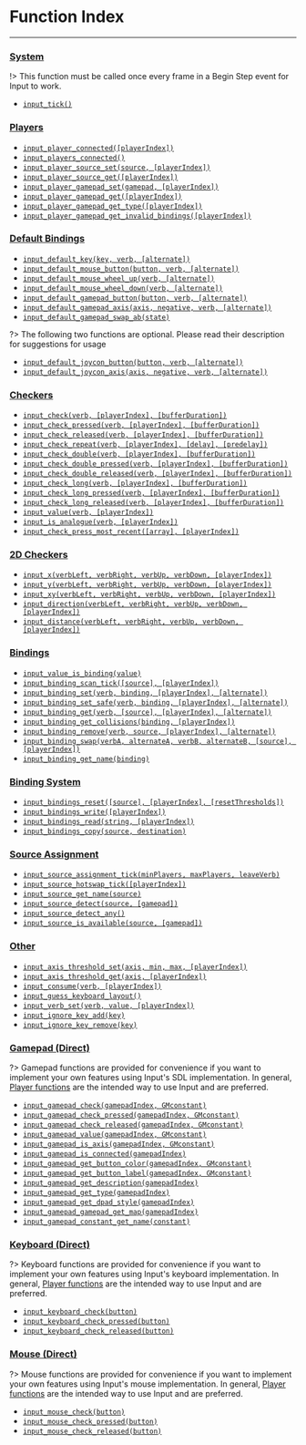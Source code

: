 # Function Index

---

### [System](Functions-(System))

!> This function must be called once every frame in a Begin Step event for Input to work.

- [`input_tick()`](Functions-(System)#input_tick)

### [Players](Functions-(Players))

- [`input_player_connected([playerIndex])`](Functions-(Players)#input_player_connectedplayerindex)
- [`input_players_connected()`](Functions-(Players)#input_players_connected)
- [`input_player_source_set(source, [playerIndex])`](Functions-(Players)#input_player_source_setsource-playerindex)
- [`input_player_source_get([playerIndex])`](Functions-(Players)#input_player_source_getplayerindex)
- [`input_player_gamepad_set(gamepad, [playerIndex])`](Functions-(Players)#input_player_gamepad_setgamepad-playerindex)
- [`input_player_gamepad_get([playerIndex])`](Functions-(Players)#input_player_gamepad_getplayerindex)
- [`input_player_gamepad_get_type([playerIndex])`](Functions-(Players)#input_player_gamepad_get_typeplayerindex)
- [`input_player_gamepad_get_invalid_bindings([playerIndex])`](Functions-(Players)#input_player_gamepad_get_invalid_bindingsplayerindex)

### [Default Bindings](Functions-(Default-Bindings))

- [`input_default_key(key, verb, [alternate])`](Functions-(Default-Bindings)#input_default_keykey-verb-alternate)
- [`input_default_mouse_button(button, verb, [alternate])`](Functions-(Default-Bindings)#input_default_mouse_buttonbutton-verb-alternate)
- [`input_default_mouse_wheel_up(verb, [alternate])`](Functions-(Default-Bindings)#input_default_mouse_wheel_upverb-alternate)
- [`input_default_mouse_wheel_down(verb, [alternate])`](Functions-(Default-Bindings)#input_default_mouse_wheel_downverb-alternate)
- [`input_default_gamepad_button(button, verb, [alternate])`](Functions-(Default-Bindings)#input_default_gamepad_buttonbutton-verb-alternate)
- [`input_default_gamepad_axis(axis, negative, verb, [alternate])`](Functions-(Default-Bindings)#input_default_gamepad_axisaxis-negative-verb-alternate)
- [`input_default_gamepad_swap_ab(state)`](Functions-(Default-Bindings)#input_default_gamepad_swap_abstate)

?> The following two functions are optional. Please read their description for suggestions for usage

- [`input_default_joycon_button(button, verb, [alternate])`](Functions-(Default-Bindings)#input_default_joycon_buttonbutton-verb-alternate)
- [`input_default_joycon_axis(axis, negative, verb, [alternate])`](Functions-(Default-Bindings)#input_default_joycon_axisaxis-negative-verb-alternate)

### [Checkers](Functions-(Checkers))

- [`input_check(verb, [playerIndex], [bufferDuration])`](Functions-(Checkers)#input_checkverb-playerindex-bufferduration)
- [`input_check_pressed(verb, [playerIndex], [bufferDuration])`](Functions-(Checkers)#input_check_pressedverb-playerindex-bufferduration)
- [`input_check_released(verb, [playerIndex], [bufferDuration])`](Functions-(Checkers)#input_check_releasedverb-playerindex-bufferduration)
- [`input_check_repeat(verb, [playerIndex], [delay], [predelay])`](Functions-(Checkers)#input_check_repeatverb-playerindex-delay-predelay)
- [`input_check_double(verb, [playerIndex], [bufferDuration])`](Functions-(Checkers)#input_check_doubleverb-playerindex-bufferduration)
- [`input_check_double_pressed(verb, [playerIndex], [bufferDuration])`](Functions-(Checkers)#input_check_double_pressedverb-playerindex-bufferduration)
- [`input_check_double_released(verb, [playerIndex], [bufferDuration])`](Functions-(Checkers)#input_check_double_releasedverb-playerindex-bufferduration)
- [`input_check_long(verb, [playerIndex], [bufferDuration])`](Functions-(Checkers)#input_check_longverb-playerindex-bufferduration)
- [`input_check_long_pressed(verb, [playerIndex], [bufferDuration])`](Functions-(Checkers)#input_check_long_pressedverb-playerindex-bufferduration)
- [`input_check_long_released(verb, [playerIndex], [bufferDuration])`](Functions-(Checkers)#input_check_long_releasedverb-playerindex-bufferduration)
- [`input_value(verb, [playerIndex])`](Functions-(Checkers)#input_valueverb-playerindex)
- [`input_is_analogue(verb, [playerIndex])`](Functions-(Checkers)#input_is_analogueverb-playerindex)
- [`input_check_press_most_recent([array], [playerIndex])`](Functions-(Checkers)#input_check_press_most_recentarray-playerindex)

### [2D Checkers](Functions-(2D-Checkers))

- [`input_x(verbLeft, verbRight, verbUp, verbDown, [playerIndex])`](Functions-(2D-Checkers)#input_xverbleft-verbright-verbup-verbdown-playerindex)
- [`input_y(verbLeft, verbRight, verbUp, verbDown, [playerIndex])`](Functions-(2D-Checkers)#input_xverbleft-verbright-verbup-verbdown-playerindex)
- [`input_xy(verbLeft, verbRight, verbUp, verbDown, [playerIndex])`](Functions-(2D-Checkers)#input_yverbleft-verbright-verbup-verbdown-playerindex)
- [`input_direction(verbLeft, verbRight, verbUp, verbDown, [playerIndex])`](Functions-(2D-Checkers)#input_directionverbleft-verbright-verbup-verbdown-playerindex)
- [`input_distance(verbLeft, verbRight, verbUp, verbDown, [playerIndex])`](Functions-(2D-Checkers)#input_distanceverbleft-verbright-verbup-verbdown-playerindex)

### [Bindings](Functions-(Bindings))

- [`input_value_is_binding(value)`](Functions-(Bindings)#input_value_is_bindingvalue)
- [`input_binding_scan_tick([source], [playerIndex])`](Functions-(Bindings)#input_binding_scan_ticksource-playerindex)
- [`input_binding_set(verb, binding, [playerIndex], [alternate])`](Functions-(Bindings)#input_binding_setverb-binding-playerindex-alternate)
- [`input_binding_set_safe(verb, binding, [playerIndex], [alternate])`](Functions-(Bindings)#input_binding_set_safeverb-binding-playerindex-alternate)
- [`input_binding_get(verb, [source], [playerIndex], [alternate])`](Functions-(Bindings)#input_binding_getverb-source-playerindex-alternate)
- [`input_binding_get_collisions(binding, [playerIndex])`](Functions-(Bindings)#input_binding_get_collisionsbinding-playerindex)
- [`input_binding_remove(verb, source, [playerIndex], [alternate])`](Functions-(Bindings)#input_binding_removeverb-source-playerindex-alternate)
- [`input_binding_swap(verbA, alternateA, verbB, alternateB, [source], [playerIndex])`](Functions-(Bindings)#input_binding_swapverba-alternatea-verbb-alternateb-source-playerindex)
- [`input_binding_get_name(binding)`](Functions-(Bindings)#input_binding_get_namebinding)

### [Binding System](Functions-(Binding-System))

- [`input_bindings_reset([source], [playerIndex], [resetThresholds])`](Functions-(Binding-System)#input_bindings_resetsource-playerindex-resetthresholds)
- [`input_bindings_write([playerIndex])`](Functions-(Binding-System)#input_bindings_writeplayerindex)
- [`input_bindings_read(string, [playerIndex])`](Functions-(Binding-System)#input_bindings_readstring-playerindex)
- [`input_bindings_copy(source, destination)`](Functions-(Binding-System)#input_bindings_copysource-destination)

### [Source Assignment](Functions-(Source-Assignment))

- [`input_source_assignment_tick(minPlayers, maxPlayers, leaveVerb)`](Functions-(Source-Assignment)#input_source_assignment_tickminplayers-maxplayers-leaveverb)
- [`input_source_hotswap_tick([playerIndex])`](Functions-(Source-Assignment)#input_source_hotswap_tickplayerindex)
- [`input_source_get_name(source)`](Functions-(Source-Assignment)#input_source_get_namesource)
- [`input_source_detect(source, [gamepad])`](Functions-(Source-Assignment)#input_source_detectsource-gamepad)
- [`input_source_detect_any()`](Functions-(Source-Assignment)#input_source_detect_any)
- [`input_source_is_available(source, [gamepad])`](Functions-(Source-Assignment)#input_source_is_availablesource-gamepad)

### [Other](Functions-(Other))

- [`input_axis_threshold_set(axis, min, max, [playerIndex])`](Functions-(Other)#input_axis_threshold_setaxis-min-max-playerindex)
- [`input_axis_threshold_get(axis, [playerIndex])`](Functions-(Other)#input_axis_threshold_getaxis-playerindex)
- [`input_consume(verb, [playerIndex])`](Functions-(Other)#input_consumeverb-playerindex)
- [`input_guess_keyboard_layout()`](Functions-(Other)#input_guess_keyboard_layout)
- [`input_verb_set(verb, value, [playerIndex])`](Functions-(Other)#input_verb_setverb-value-playerindex)
- [`input_ignore_key_add(key)`](Functions-(Other)#input_ignore_key_addkey)
- [`input_ignore_key_remove(key)`](Functions-(Other)#input_ignore_key_removekey)

### [Gamepad (Direct)](Functions-(Gamepad))

?> Gamepad functions are provided for convenience if you want to implement your own features using Input's SDL implementation. In general, [Player functions](Function-Index#players) are the intended way to use Input and are preferred.

- [`input_gamepad_check(gamepadIndex, GMconstant)`](Functions-(Gamepad)#input_gamepad_checkgamepadindex-gmconstant)
- [`input_gamepad_check_pressed(gamepadIndex, GMconstant)`](Functions-(Gamepad)#input_gamepad_check_pressedgamepadindex-gmconstant)
- [`input_gamepad_check_released(gamepadIndex, GMconstant)`](Functions-(Gamepad)#input_gamepad_check_releasedgamepadindex-gmconstant)
- [`input_gamepad_value(gamepadIndex, GMconstant)`](Functions-(Gamepad)#input_gamepad_valuegamepadindex-gmconstant)
- [`input_gamepad_is_axis(gamepadIndex, GMconstant)`](Functions-(Gamepad)#input_gamepad_is_axisgamepadindex-gmconstant)
- [`input_gamepad_is_connected(gamepadIndex)`](Functions-(Gamepad)#input_gamepad_is_connectedgamepadindex)
- [`input_gamepad_get_button_color(gamepadIndex, GMconstant)`](Functions-(Gamepad)#input_gamepad_get_button_colorgamepadindex-gmconstant)
- [`input_gamepad_get_button_label(gamepadIndex, GMconstant)`](Functions-(Gamepad)#input_gamepad_get_button_labelgamepadindex-gmconstant)
- [`input_gamepad_get_description(gamepadIndex)`](Functions-(Gamepad)#input_gamepad_get_descriptiongamepadindex)
- [`input_gamepad_get_type(gamepadIndex)`](Functions-(Gamepad)#input_gamepad_get_typegamepadindex)
- [`input_gamepad_get_dpad_style(gamepadIndex)`](Functions-(Gamepad)#input_gamepad_get_dpad_stylegamepadindex)
- [`input_gamepad_gamepad_get_map(gamepadIndex)`](Functions-(Gamepad)#input_gamepad_gamepad_get_mapgamepadindex)
- [`input_gamepad_constant_get_name(constant)`](Functions-(Gamepad)#input_gamepad_constant_get_nameconstant)

### [Keyboard (Direct)](Functions-(Keyboard))

?> Keyboard functions are provided for convenience if you want to implement your own features using Input's keyboard implementation. In general, [Player functions](Function-Index#players) are the intended way to use Input and are preferred.

- [`input_keyboard_check(button)`](Functions-(Keyboard)#input_keyboard_checkkey)
- [`input_keyboard_check_pressed(button)`](Functions-(Keyboard)#input_keyboard_check_pressedkey)
- [`input_keyboard_check_released(button)`](Functions-(Keyboard)#input_keyboard_check_releasedkey)

### [Mouse (Direct)](Functions-(Mouse))

?> Mouse functions are provided for convenience if you want to implement your own features using Input's mouse implementation. In general, [Player functions](Function-Index#players) are the intended way to use Input and are preferred.

- [`input_mouse_check(button)`](Functions-(Mouse)#input_mouse_checkbutton)
- [`input_mouse_check_pressed(button)`](Functions-(Mouse)#input_mouse_check_pressedbutton)
- [`input_mouse_check_released(button)`](Functions-(Mouse)#input_mouse_check_releasedbutton)
